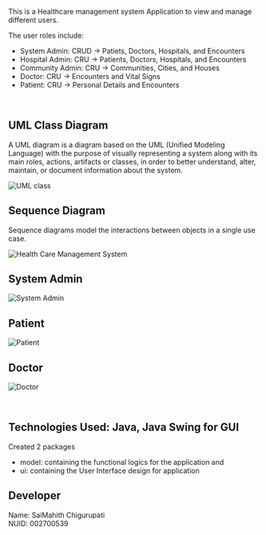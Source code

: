 
 This is a Healthcare management system Application to view and manage different users.<br/>

 The user roles include:
 - System Admin: CRUD -> Patiets, Doctors, Hospitals, and Encounters
 - Hospital Admin: CRU -> Patients, Doctors, Hospitals, and Encounters
 - Community Admin: CRU -> Communities, Cities, and Houses
 - Doctor: CRU -> Encounters and Vital Signs
 - Patient: CRU -> Personal Details and Encounters
 <br/>

 ## UML Class Diagram

 A UML diagram is a diagram based on the UML (Unified Modeling Language) with the purpose of visually representing a system along with its main roles, actions, artifacts or classes, in order to better understand, alter, maintain, or document information about the system.
 
 ![UML class](https://user-images.githubusercontent.com/113262044/198928182-0da396a4-1e38-4094-8ab1-806dacdfd46c.png)


 ## Sequence Diagram

 Sequence diagrams model the interactions between objects in a single use case.


![Health Care Management System](https://user-images.githubusercontent.com/113262044/198921484-3aad561a-e9fc-4b87-8e01-d76147996f05.png)

## System Admin

![System Admin](https://user-images.githubusercontent.com/113262044/198926713-ad3d657c-7f1c-4129-8bd7-1cdbd111a031.png)

## Patient

![Patient](https://user-images.githubusercontent.com/113262044/198926723-5b122256-b616-45f4-9fba-55a56018d26e.png)

## Doctor

![Doctor](https://user-images.githubusercontent.com/113262044/198926733-23885831-9ddd-4268-b961-0a53d3cb79c0.png)

 <br />

 ## Technologies Used: Java, Java Swing for GUI

 Created 2 packages 
 - model: containing the functional logics for the application and 
 - ui: containing the User Interface design for application 

 ## Developer

 Name: SaiMahith Chigurupati <br/>
 NUID: 002700539
